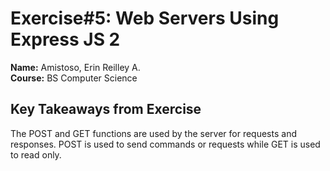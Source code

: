 # **Exercise#5: Web Servers Using Express JS 2**
**Name:** Amistoso, Erin Reilley A. <br/>
**Course:** BS Computer Science <br/>

## **Key Takeaways from Exercise** 
The POST and GET functions are used by the server for requests and responses. 
POST is used to send commands or requests while GET is used to read only.<br/>